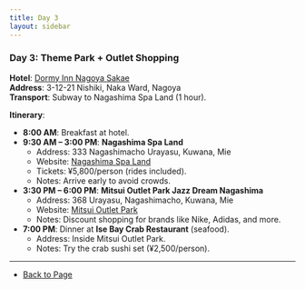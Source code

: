 ```yaml
---
title: Day 3
layout: sidebar
---
```

### **Day 3: Theme Park + Outlet Shopping**  
**Hotel**: [Dormy Inn Nagoya Sakae](https://www.hotespa.net/hotels/nagoya_sakae/)  
**Address**: 3-12-21 Nishiki, Naka Ward, Nagoya  
**Transport**: Subway to Nagashima Spa Land (1 hour).  

**Itinerary**:  
- **8:00 AM**: Breakfast at hotel.  
- **9:30 AM – 3:00 PM**: **Nagashima Spa Land**  
  - Address: 333 Nagashimacho Urayasu, Kuwana, Mie  
  - Website: [Nagashima Spa Land](https://www.nagashima-onsen.co.jp/resort/)  
  - Tickets: ¥5,800/person (rides included).  
  - Notes: Arrive early to avoid crowds.  
- **3:30 PM – 6:00 PM**: **Mitsui Outlet Park Jazz Dream Nagashima**  
  - Address: 368 Urayasu, Nagashimacho, Kuwana, Mie  
  - Website: [Mitsui Outlet Park](https://www.31op.com/nagashima/en/)  
  - Notes: Discount shopping for brands like Nike, Adidas, and more.  
- **7:00 PM**: Dinner at **Ise Bay Crab Restaurant** (seafood).  
  - Address: Inside Mitsui Outlet Park.  
  - Notes: Try the crab sushi set (¥2,500/person).  

---
- [Back to Page](https://inducedcandle172.github.io/inducedcandle172)  